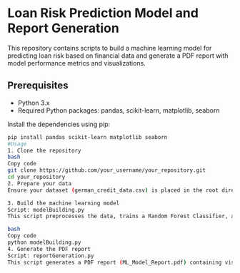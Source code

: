 # Loan Risk Prediction Model and Report Generation

This repository contains scripts to build a machine learning model for predicting loan risk based on financial data and generate a PDF report with model performance metrics and visualizations.

## Prerequisites

- Python 3.x
- Required Python packages: pandas, scikit-learn, matplotlib, seaborn

Install the dependencies using pip:

```bash
pip install pandas scikit-learn matplotlib seaborn
#Usage
1. Clone the repository
bash
Copy code
git clone https://github.com/your_username/your_repository.git
cd your_repository
2. Prepare your data
Ensure your dataset (german_credit_data.csv) is placed in the root directory of the repository.

3. Build the machine learning model
Script: modelBuilding.py
This script preprocesses the data, trains a Random Forest Classifier, and evaluates its performance.

bash
Copy code
python modelBuilding.py
4. Generate the PDF report
Script: reportGeneration.py
This script generates a PDF report (ML_Model_Report.pdf) containing visualizations and metrics of the trained model.

